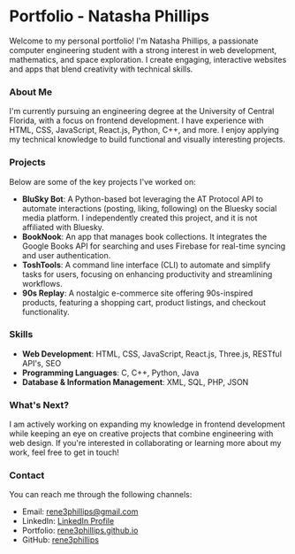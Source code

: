 # Portfolio - Natasha Phillips

Welcome to my personal portfolio! I'm Natasha Phillips, a passionate computer engineering student with a strong interest in web development, mathematics, and space exploration. I create engaging, interactive websites and apps that blend creativity with technical skills.

### About Me

I'm currently pursuing an engineering degree at the University of Central Florida, with a focus on frontend development. I have experience with HTML, CSS, JavaScript, React.js, Python, C++, and more. I enjoy applying my technical knowledge to build functional and visually interesting projects.

### Projects

Below are some of the key projects I've worked on:

- **BluSky Bot**: A Python-based bot leveraging the AT Protocol API to automate interactions (posting, liking, following) on the Bluesky social media platform. I independently created this project, and it is not affiliated with Bluesky.
- **BookNook**: An app that manages book collections. It integrates the Google Books API for searching and uses Firebase for real-time syncing and user authentication.
- **ToshTools**: A command line interface (CLI) to automate and simplify tasks for users, focusing on enhancing productivity and streamlining workflows.
- **90s Replay**: A nostalgic e-commerce site offering 90s-inspired products, featuring a shopping cart, product listings, and checkout functionality. 

### Skills

- **Web Development**: HTML, CSS, JavaScript, React.js, Three.js, RESTful API's, SEO
- **Programming Languages**: C, C++, Python, Java
- **Database & Information Management**: XML, SQL, PHP, JSON

### What's Next?

I am actively working on expanding my knowledge in frontend development while keeping an eye on creative projects that combine engineering with web design. If you're interested in collaborating or learning more about my work, feel free to get in touch!

### Contact

You can reach me through the following channels:
- Email: rene3phillips@gmail.com
- LinkedIn: [LinkedIn Profile](https://www.linkedin.com/in/rene3phillips)
- Portfolio: [rene3phillips.github.io](https://rene3phillips.github.io)
- GitHub: [rene3phillips](https://github.com/rene3phillips)